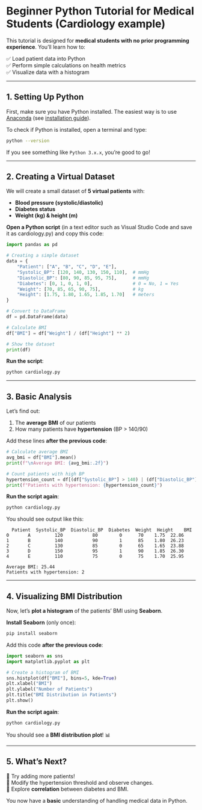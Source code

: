 # **Beginner Python Tutorial for Medical Students (Cardiology example)**  

This tutorial is designed for **medical students with no prior programming experience**. You’ll learn how to:  

✅ Load patient data into Python  
✅ Perform simple calculations on health metrics  
✅ Visualize data with a histogram  

---

## **1. Setting Up Python**  

First, make sure you have Python installed. The easiest way is to use [Anaconda](https://www.anaconda.com/products/distribution) (see [installation guide](anaconda_basics.md)).  

To check if Python is installed, open a terminal and type:  

```bash
python --version
```

If you see something like `Python 3.x.x`, you’re good to go!  

---

## **2. Creating a Virtual Dataset**  

We will create a small dataset of **5 virtual patients** with:  
- **Blood pressure (systolic/diastolic)**  
- **Diabetes status**  
- **Weight (kg) & height (m)**  

**Open a Python script** (in a text editor such as Visual Studio Code and save it as cardiology.py) and copy this code:

```python
import pandas as pd

# Creating a simple dataset
data = {
    "Patient": ["A", "B", "C", "D", "E"],
    "Systolic_BP": [120, 140, 130, 150, 110],  # mmHg
    "Diastolic_BP": [80, 90, 85, 95, 75],      # mmHg
    "Diabetes": [0, 1, 0, 1, 0],               # 0 = No, 1 = Yes
    "Weight": [70, 85, 65, 90, 75],            # kg
    "Height": [1.75, 1.80, 1.65, 1.85, 1.70]   # meters
}

# Convert to DataFrame
df = pd.DataFrame(data)

# Calculate BMI
df["BMI"] = df["Weight"] / (df["Height"] ** 2)

# Show the dataset
print(df)
```

**Run the script**:  
```bash
python cardiology.py
```

---

## **3. Basic Analysis**  

Let’s find out:  
1. The **average BMI** of our patients  
2. How many patients have **hypertension** (BP > 140/90)  

Add these lines **after the previous code**:  

```python
# Calculate average BMI
avg_bmi = df["BMI"].mean()
print(f"\nAverage BMI: {avg_bmi:.2f}")

# Count patients with high BP
hypertension_count = df[(df["Systolic_BP"] > 140) | (df["Diastolic_BP"] > 90)].shape[0]
print(f"Patients with hypertension: {hypertension_count}")
```

**Run the script again**:  
```bash
python cardiology.py
```

You should see output like this:  
```
  Patient  Systolic_BP  Diastolic_BP  Diabetes  Weight  Height    BMI
0       A         120           80        0      70    1.75  22.86
1       B         140           90        1      85    1.80  26.23
2       C         130           85        0      65    1.65  23.88
3       D         150           95        1      90    1.85  26.30
4       E         110           75        0      75    1.70  25.95

Average BMI: 25.44
Patients with hypertension: 2
```

---

## **4. Visualizing BMI Distribution**  

Now, let’s **plot a histogram** of the patients’ BMI using **Seaborn**.

**Install Seaborn** (only once):  
```bash
pip install seaborn
```

Add this code **after the previous code**:  

```python
import seaborn as sns
import matplotlib.pyplot as plt

# Create a histogram of BMI
sns.histplot(df["BMI"], bins=5, kde=True)
plt.xlabel("BMI")
plt.ylabel("Number of Patients")
plt.title("BMI Distribution in Patients")
plt.show()
```

**Run the script again**:  
```bash
python cardiology.py
```

You should see a **BMI distribution plot**! 📊  

---

## **5. What’s Next?**  
🔹 Try adding more patients!  
🔹 Modify the hypertension threshold and observe changes.  
🔹 Explore **correlation** between diabetes and BMI.  

You now have a **basic** understanding of handling medical data in Python.
